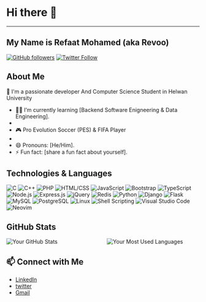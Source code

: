 # Hi there 👋
---
## My Name is Refaat Mohamed (aka Revoo)

[![GitHub followers](https://img.shields.io/github/followers/mr-revoo?style=social)](https://github.com/mr-revoo)
[![Twitter Follow](https://img.shields.io/twitter/follow/RefaatEmam?style=social)](https://twitter.com/RefaatEmam)

## About Me

🏫 I'm a passionate developer And Computer Science Student in Helwan University

- 👨‍💻 I’m currently learning [Backend Software Enigneering & Data Engineering].
- 
- 🎮 Pro Evolution Soccer (PES) & FIFA Player  
- 
- 😄 Pronouns: [He/Him].
- ⚡ Fun fact: [share a fun fact about yourself].

## Technologies & Languages

![C](https://img.shields.io/badge/-C-green?style=for-the-badge&logo=c&logoColor=white)
![C++](https://img.shields.io/badge/-C%2B%2B-blue?style=for-the-badge&logo=c%2B%2B&logoColor=white)
![PHP](https://img.shields.io/badge/-PHP-purple?style=for-the-badge&logo=php&logoColor=white)
![HTML/CSS](https://img.shields.io/badge/-HTML%2FCSS-orange?style=for-the-badge&logo=html5&logoColor=white)
![JavaScript](https://img.shields.io/badge/-JavaScript-yellow?style=for-the-badge&logo=javascript&logoColor=white)
![Bootstrap](https://img.shields.io/badge/-Bootstrap-purple?style=for-the-badge&logo=bootstrap&logoColor=white)
![TypeScript](https://img.shields.io/badge/-TypeScript-blue?style=for-the-badge&logo=typescript&logoColor=white)
![Node.js](https://img.shields.io/badge/-Node.js-green?style=for-the-badge&logo=node.js&logoColor=white)
![Express.js](https://img.shields.io/badge/-Express.js-lightgrey?style=for-the-badge&logo=express&logoColor=white)
![jQuery](https://img.shields.io/badge/-jQuery-blue?style=for-the-badge&logo=jquery&logoColor=white)
![Redis](https://img.shields.io/badge/-Redis-red?style=for-the-badge&logo=redis&logoColor=white)
![Python](https://img.shields.io/badge/-Python-blue?style=for-the-badge&logo=python&logoColor=white)
![Django](https://img.shields.io/badge/-Django-blue?style=for-the-badge&logo=django&logoColor=white)
![Flask](https://img.shields.io/badge/-Flask-lightgrey?style=for-the-badge&logo=flask&logoColor=white)
![MySQL](https://img.shields.io/badge/-MySQL-blue?style=for-the-badge&logo=mysql&logoColor=white)
![PostgreSQL](https://img.shields.io/badge/-PostgreSQL-blue?style=for-the-badge&logo=postgresql&logoColor=white)
![Linux](https://img.shields.io/badge/-Linux-black?style=for-the-badge&logo=linux&logoColor=white)
![Shell Scripting](https://img.shields.io/badge/-Shell%20Scripting-yellowgreen?style=for-the-badge&logo=gnu-bash&logoColor=white)
![Visual Studio Code](https://img.shields.io/badge/-VSCode-blueviolet?style=for-the-badge&logo=visual-studio-code&logoColor=white)
![Neovim](https://img.shields.io/badge/-Neovim-green?style=for-the-badge&logo=neovim&logoColor=white)

## GitHub Stats

<div style="display: flex; justify-content: space-between;">
  <div style="flex-basis: 48%;">
    <img src="https://github-readme-stats.vercel.app/api?username=yourusername&show_icons=true&theme=radical" alt="Your GitHub Stats" />
  </div>
  <div style="flex-basis: 48%;">
    <img src="https://github-readme-stats.vercel.app/api/top-langs/?username=yourusername&layout=compact" alt="Your Most Used Languages" />
  </div>
</div>

## 📫 Connect with Me

- [LinkedIn](https://www.linkedin.com/in/mr-revoo/)
- [twitter](https://www.x.com/RefaatEmam)
- [Gmail](refaatmohamed61@gmail.com)
